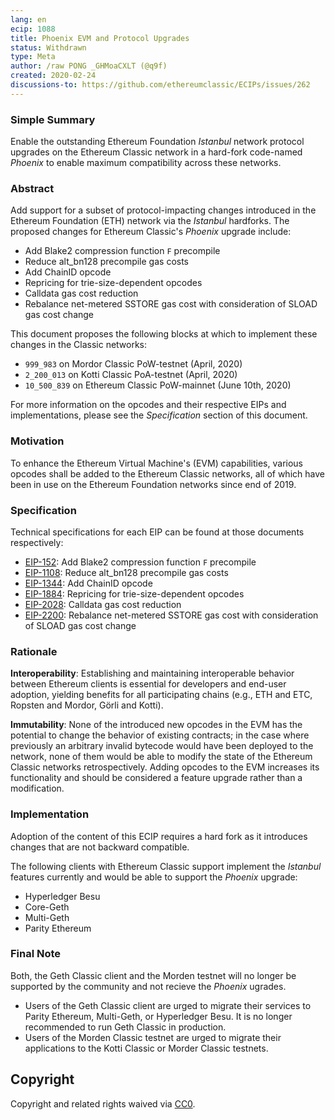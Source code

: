 ```yaml
---
lang: en
ecip: 1088
title: Phoenix EVM and Protocol Upgrades
status: Withdrawn
type: Meta
author: /raw PONG _GHMoaCXLT (@q9f)
created: 2020-02-24
discussions-to: https://github.com/ethereumclassic/ECIPs/issues/262
---
```


### Simple Summary

Enable the outstanding Ethereum Foundation _Istanbul_ network protocol upgrades on the Ethereum Classic network in a hard-fork code-named _Phoenix_ to enable maximum compatibility across these networks.

### Abstract

Add support for a subset of protocol-impacting changes introduced in the Ethereum Foundation (ETH) network via the _Istanbul_ hardforks. The proposed changes for Ethereum Classic's _Phoenix_ upgrade include:

- Add Blake2 compression function `F` precompile
- Reduce alt_bn128 precompile gas costs
- Add ChainID opcode
- Repricing for trie-size-dependent opcodes
- Calldata gas cost reduction
- Rebalance net-metered SSTORE gas cost with consideration of SLOAD gas cost change

This document proposes the following blocks at which to implement these changes in the Classic networks:

- `999_983` on Mordor Classic PoW-testnet (April, 2020)
- `2_200_013` on Kotti Classic PoA-testnet (April, 2020)
- `10_500_839` on Ethereum Classic PoW-mainnet (June 10th, 2020)

For more information on the opcodes and their respective EIPs and implementations, please see the _Specification_ section of this document.

### Motivation

To enhance the Ethereum Virtual Machine's (EVM) capabilities, various opcodes shall be added to the Ethereum Classic networks, all of which have been in use on the Ethereum Foundation networks since end of 2019.

### Specification

Technical specifications for each EIP can be found at those documents respectively:

- [EIP-152](https://eips.ethereum.org/EIPS/eip-152): Add Blake2 compression function `F` precompile
- [EIP-1108](https://eips.ethereum.org/EIPS/eip-1108): Reduce alt_bn128 precompile gas costs
- [EIP-1344](https://eips.ethereum.org/EIPS/eip-1344): Add ChainID opcode
- [EIP-1884](https://eips.ethereum.org/EIPS/eip-1884): Repricing for trie-size-dependent opcodes
- [EIP-2028](https://eips.ethereum.org/EIPS/eip-2028): Calldata gas cost reduction
- [EIP-2200](https://eips.ethereum.org/EIPS/eip-2200): Rebalance net-metered SSTORE gas cost with consideration of SLOAD gas cost change

### Rationale

__Interoperability__: Establishing and maintaining interoperable behavior between Ethereum clients is essential for developers and end-user adoption, yielding benefits for all participating chains (e.g., ETH and ETC, Ropsten and Mordor,
Görli and Kotti).

__Immutability__: None of the introduced new opcodes in the EVM has the potential to change the behavior of existing contracts; in the case where previously an arbitrary invalid bytecode would have been deployed to the network, none of them would be able to modify the state of the Ethereum Classic networks retrospectively. Adding opcodes to the EVM increases its functionality and should be considered a feature upgrade rather than a modification.

### Implementation

Adoption of the content of this ECIP requires a hard fork as it introduces changes that are not backward compatible.

The following clients with Ethereum Classic support implement the _Istanbul_ features currently and would be able to support the _Phoenix_ upgrade:

- Hyperledger Besu
- Core-Geth
- Multi-Geth
- Parity Ethereum

### Final Note

Both, the Geth Classic client and the Morden testnet will no longer be supported by the community and not recieve the _Phoenix_ ugrades.

- Users of the Geth Classic client are urged to migrate their services to Parity Ethereum, Multi-Geth, or Hyperledger Besu. It is no longer recommended to run Geth Classic in production.
- Users of the Morden Classic testnet are urged to migrate their applications to the Kotti Classic or Morder Classic testnets.

## Copyright

Copyright and related rights waived via [CC0](https://creativecommons.org/publicdomain/zero/1.0/).
